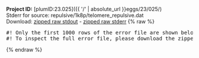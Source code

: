 **Project ID:** [plumID:23.025]({{ '/' | absolute_url }}eggs/23/025/)  
Stderr for source:  repulsive/1k8p/telomere_repulsive.dat   
Download: [zipped raw stdout](telomere_repulsive.dat.plumed.stdout.txt.zip) - [zipped raw stderr](telomere_repulsive.dat.plumed.stderr.txt.zip) 
{% raw %}
<pre>
#! Only the first 1000 rows of the error file are shown below
#! To inspect the full error file, please download the zipped raw stderr file above
</pre>
{% endraw %}

